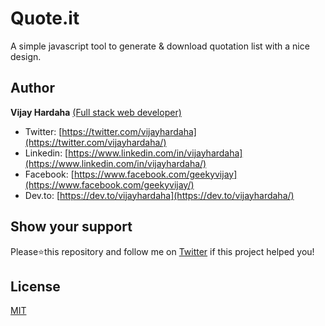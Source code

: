# Quote.it

A simple javascript tool to generate & download quotation list with a nice design.

## Author

**Vijay Hardaha** [(Full stack web developer)](https://pph.me/vijayhardaha/)

- Twitter: [https://twitter.com/vijayhardaha](https://twitter.com/vijayhardaha/)
- Linkedin: [https://www.linkedin.com/in/vijayhardaha](https://www.linkedin.com/in/vijayhardaha/)
- Facebook: [https://www.facebook.com/geekyvijay](https://www.facebook.com/geekyvijay/)
- Dev.to: [https://dev.to/vijayhardaha](https://dev.to/vijayhardaha/)


## Show your support

Please⭐️this repository and follow me on [Twitter](https://twitter/vijayhardaha/) if this project helped you!

## License
[MIT](https://choosealicense.com/licenses/mit/)
